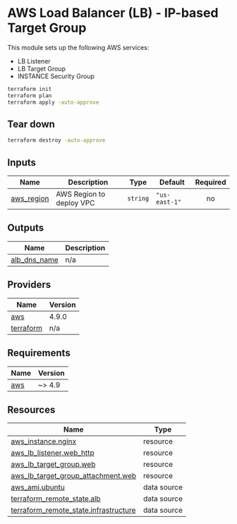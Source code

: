 <!-- BEGIN_TF_DOCS -->

# AWS Load Balancer (LB) - IP-based Target Group
This module sets up the following AWS services:

* LB Listener
* LB Target Group
* INSTANCE Security Group

```sh
terraform init
terraform plan
terraform apply -auto-approve
```

## Tear down

```sh
terraform destroy -auto-approve
```
## Inputs

| Name | Description | Type | Default | Required |
|------|-------------|------|---------|:--------:|
| <a name="input_aws_region"></a> [aws\_region](#input\_aws\_region) | AWS Region to deploy VPC | `string` | `"us-east-1"` | no |
<!-- ## Modules

| Name | Source | Version |
|------|--------|---------|
| <a name="module_instance_sg"></a> [instance\_sg](#module\_instance\_sg) | terraform-aws-modules/security-group/aws | n/a |
| <a name="module_web_http_sg"></a> [web\_http\_sg](#module\_web\_http\_sg) | terraform-aws-modules/security-group/aws | n/a | -->
## Outputs

| Name | Description |
|------|-------------|
| <a name="output_alb_dns_name"></a> [alb\_dns\_name](#output\_alb\_dns\_name) | n/a |
## Providers

| Name | Version |
|------|---------|
| <a name="provider_aws"></a> [aws](#provider\_aws) | 4.9.0 |
| <a name="provider_terraform"></a> [terraform](#provider\_terraform) | n/a |
## Requirements

| Name | Version |
|------|---------|
| <a name="requirement_aws"></a> [aws](#requirement\_aws) | ~> 4.9 |
## Resources

| Name | Type |
|------|------|
| [aws_instance.nginx](https://registry.terraform.io/providers/hashicorp/aws/latest/docs/resources/instance) | resource |
| [aws_lb_listener.web_http](https://registry.terraform.io/providers/hashicorp/aws/latest/docs/resources/lb_listener) | resource |
| [aws_lb_target_group.web](https://registry.terraform.io/providers/hashicorp/aws/latest/docs/resources/lb_target_group) | resource |
| [aws_lb_target_group_attachment.web](https://registry.terraform.io/providers/hashicorp/aws/latest/docs/resources/lb_target_group_attachment) | resource |
| [aws_ami.ubuntu](https://registry.terraform.io/providers/hashicorp/aws/latest/docs/data-sources/ami) | data source |
| [terraform_remote_state.alb](https://registry.terraform.io/providers/hashicorp/terraform/latest/docs/data-sources/remote_state) | data source |
| [terraform_remote_state.infrastructure](https://registry.terraform.io/providers/hashicorp/terraform/latest/docs/data-sources/remote_state) | data source |

<!-- END_TF_DOCS -->